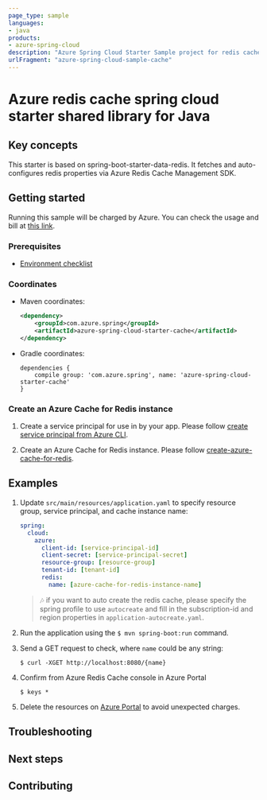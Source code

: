 ```yaml
---
page_type: sample
languages:
- java
products:
- azure-spring-cloud
description: "Azure Spring Cloud Starter Sample project for redis cache client library"
urlFragment: "azure-spring-cloud-sample-cache"
---
```


# Azure redis cache spring cloud starter shared library for Java

## Key concepts

This starter is based on spring-boot-starter-data-redis. It fetches and
auto-configures redis properties via Azure Redis Cache Management SDK.


## Getting started

Running this sample will be charged by Azure. You can check the usage and bill at [this link][azure-account].

### Prerequisites
- [Environment checklist][environment_checklist]

### Coordinates

- Maven coordinates:

    ```xml
    <dependency>
        <groupId>com.azure.spring</groupId>
        <artifactId>azure-spring-cloud-starter-cache</artifactId>
    </dependency>
    ```

- Gradle coordinates:

    ```
    dependencies {
        compile group: 'com.azure.spring', name: 'azure-spring-cloud-starter-cache'
    }
    ```

### Create an Azure Cache for Redis instance

1. Create a service principal for use in by your app. Please follow [create service principal from Azure CLI][create-sp-using-azure-cli].
   
1. Create an Azure Cache for Redis instance. Please follow [create-azure-cache-for-redis].


## Examples

1.  Update `src/main/resources/application.yaml` to specify
    resource group, service principal, and cache instance name:
    
    ```yaml
    spring:
      cloud:
        azure:
          client-id: [service-principal-id]
          client-secret: [service-principal-secret]
          resource-group: [resource-group]
          tenant-id: [tenant-id]
          redis:
            name: [azure-cache-for-redis-instance-name]
    ```
    > :notes: if you want to auto create the redis cache, please specify the spring profile to use `autocreate` and fill
      in the subscription-id and region properties in `application-autocreate.yaml`.     

1.  Run the application using the `$ mvn spring-boot:run` command.

1.  Send a GET request to check, where `name` could be any string:

        $ curl -XGET http://localhost:8080/{name}

1.  Confirm from Azure Redis Cache console in Azure Portal

        $ keys *

1.  Delete the resources on [Azure Portal][azure-portal] to avoid unexpected charges.


## Troubleshooting

## Next steps

## Contributing

<!-- LINKS -->
[azure-account]: https://azure.microsoft.com/account/
[azure-portal]: https://ms.portal.azure.com/
[create-azure-cache-for-redis]: https://docs.microsoft.com/azure/azure-cache-for-redis/quickstart-create-redis
[create-sp-using-azure-cli]: https://github.com/Azure/azure-sdk-for-java/blob/master/sdk/spring/azure-spring-boot-samples/create-sp-using-azure-cli.md
[environment_checklist]: https://github.com/Azure/azure-sdk-for-java/blob/master/sdk/spring/ENVIRONMENT_CHECKLIST.md#ready-to-run-checklist

